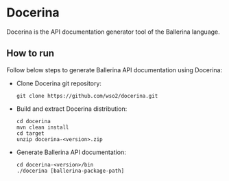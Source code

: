 # Docerina

Docerina is the API documentation generator tool of the Ballerina language. 

## How to run

Follow below steps to generate Ballerina API documentation using Docerina:

- Clone Docerina git repository:

  ```
  git clone https://github.com/wso2/docerina.git
  ```

- Build and extract Docerina distribution:
  ```
  cd docerina
  mvn clean install
  cd target
  unzip docerina-<version>.zip
  ```

- Generate Ballerina API documentation:

  ```
  cd docerina-<version>/bin
  ./docerina [ballerina-package-path]
  ```
